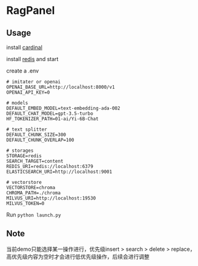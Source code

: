 # RagPanel
## Usage
install [cardinal](https://github.com/the-seeds/cardinal.git)

install [redis](https://github.com/redis/redis.git) and start

create a .env
```
# imitater or openai
OPENAI_BASE_URL=http://localhost:8000/v1
OPENAI_API_KEY=0

# models
DEFAULT_EMBED_MODEL=text-embedding-ada-002
DEFAULT_CHAT_MODEL=gpt-3.5-turbo
HF_TOKENIZER_PATH=01-ai/Yi-6B-Chat

# text splitter
DEFAULT_CHUNK_SIZE=300
DEFAULT_CHUNK_OVERLAP=100

# storages
STORAGE=redis
SEARCH_TARGET=content
REDIS_URI=redis://localhost:6379
ELASTICSEARCH_URI=http://localhost:9001

# vectorstore
VECTORSTORE=chroma
CHROMA_PATH=./chroma
MILVUS_URI=http://localhost:19530
MILVUS_TOKEN=0
```

Run `python launch.py`

## Note
当前demo只能选择某一操作进行，优先级insert > search > delete > replace，高优先级内容为空时才会进行低优先级操作，后续会进行调整
